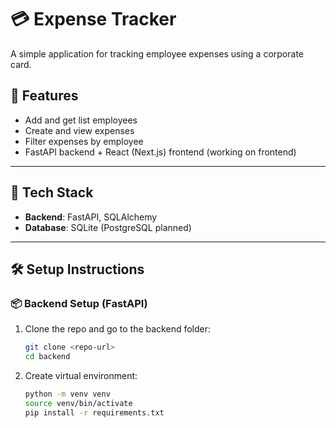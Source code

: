 # 💳 Expense Tracker

A simple application for tracking employee expenses using a corporate card.

## 🚀 Features

- Add and get list employees
- Create and view expenses
- Filter expenses by employee
- FastAPI backend + React (Next.js) frontend (working on frontend)

---

## 🧱 Tech Stack

- **Backend**: FastAPI, SQLAlchemy
- **Database**: SQLite (PostgreSQL planned)

---

## 🛠️ Setup Instructions

### 📦 Backend Setup (FastAPI)

1. Clone the repo and go to the backend folder:
   ```bash
   git clone <repo-url>
   cd backend

2. Create virtual environment:
    ```bash
    python -m venv venv
    source venv/bin/activate
    pip install -r requirements.txt

